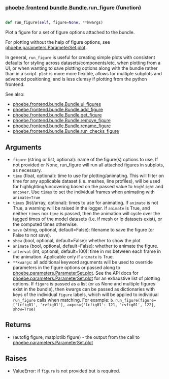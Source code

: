 ### [phoebe](phoebe.md).[frontend](phoebe.frontend.md).[bundle](phoebe.frontend.bundle.md).[Bundle](phoebe.frontend.bundle.Bundle.md).run_figure (function)


```py

def run_figure(self, figure=None, **kwargs)

```



Plot a figure for a set of figure options attached to the bundle.

For plotting without the help of figure options, see
[phoebe.parameters.ParameterSet.plot](phoebe.parameters.ParameterSet.plot.md).

In general, `run_figure` is useful for creating simple plots with
consistent defaults for styling across datasets/components/etc,
when plotting from a UI, or when wanting to save plotting options
along with the bundle rather than in a script.  `plot` is more
more flexible, allows for multiple subplots and advanced positioning,
and is less clumsy if plotting from the python frontend.

See also:
* [phoebe.frontend.bundle.Bundle.ui_figures](phoebe.frontend.bundle.Bundle.ui_figures.md)
* [phoebe.frontend.bundle.Bundle.add_figure](phoebe.frontend.bundle.Bundle.add_figure.md)
* [phoebe.frontend.bundle.Bundle.get_figure](phoebe.frontend.bundle.Bundle.get_figure.md)
* [phoebe.frontend.bundle.Bundle.remove_figure](phoebe.frontend.bundle.Bundle.remove_figure.md)
* [phoebe.frontend.bundle.Bundle.rename_figure](phoebe.frontend.bundle.Bundle.rename_figure.md)
* [phoebe.frontend.bundle.Bundle.run_checks_figure](phoebe.frontend.bundle.Bundle.run_checks_figure.md)

Arguments
-----------
* `figure` (string or list, optional): name of the figure(s) options to use.
    If not provided or None, run_figure will run all attached figures
    in subplots, as necessary.
* `time` (float, optional): time to use for plotting/animating.  This will
    filter on time for any applicable dataset (i.e. meshes, line profiles),
    will be used for highlighting/uncovering based on the passed value
    to `highlight` and `uncover`.  Use `times` to set the individual
    frames when animating with `animate=True`
* `times` (list/array, optional): times to use for animating.  If
    `animate` is not True, a warning will be raised in the logger.  If
    `animate` is True, and neither `times` nor `time` is passed,
    then the animation will cycle over the tagged times of the model
    datasets (i.e. if mesh or lp datasets exist), or the computed
    times otherwise.
* `save` (string, optional, default=False): filename to save the
    figure (or False to not save).
* `show` (bool, optional, default=False): whether to show the plot
* `animate` (bool, optional, default=False): whether to animate the figure.
* `interval` (int, optional, default=100): time in ms between each
    frame in the animation.  Applicable only if `animate` is True.
* `**kwargs`: all additional keyword arguments will be used to override
    parameters in the figure options or passed along to
    [phoebe.parameters.ParameterSet.plot](phoebe.parameters.ParameterSet.plot.md).  See the API docs for
    [phoebe.parameters.ParameterSet.plot](phoebe.parameters.ParameterSet.plot.md) for an exhaustive list
    of plotting options.  If `figure` is passed as a list (or as None and
    multiple figures exist in the bundle), then kwargs can be passed
    as dictionaries with keys of the individual `figure` labels, which
    will be applied to individual `run_figure` calls when matching.
    For example: `b.run_figure(figure=['lcfig01', 'rvfig01'], axpos={'lcfig01': 121, 'rvfig01', 122}, show=True)`

Returns
-----------
* (autofig figure, matplotlib figure) - the output from the call to
    [phoebe.parameters.ParameterSet.plot](phoebe.parameters.ParameterSet.plot.md)


Raises
----------
* ValueError: if `figure` is not provided but is required.

